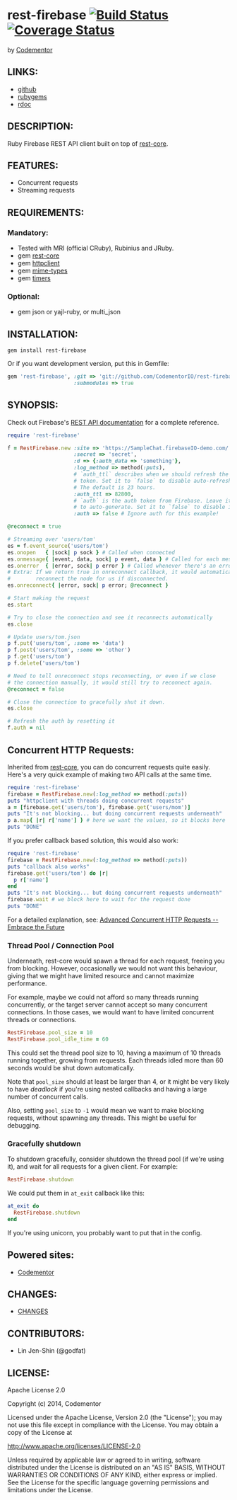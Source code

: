 # rest-firebase [![Build Status](https://secure.travis-ci.org/CodementorIO/rest-firebase.png?branch=master)](http://travis-ci.org/CodementorIO/rest-firebase) [![Coverage Status](https://coveralls.io/repos/CodementorIO/rest-firebase/badge.png)](https://coveralls.io/r/CodementorIO/rest-firebase)

by [Codementor][]

[Codementor]: https://www.codementor.io/

## LINKS:

* [github](https://github.com/CodementorIO/rest-firebase)
* [rubygems](https://rubygems.org/gems/rest-firebase)
* [rdoc](http://rdoc.info/projects/CodementorIO/rest-firebase)

## DESCRIPTION:

Ruby Firebase REST API client built on top of [rest-core][].

[rest-core]: https://github.com/godfat/rest-core

## FEATURES:

* Concurrent requests
* Streaming requests

## REQUIREMENTS:

### Mandatory:

* Tested with MRI (official CRuby), Rubinius and JRuby.
* gem [rest-core][]
* gem [httpclient][]
* gem [mime-types][]
* gem [timers][]

[httpclient]: https://github.com/nahi/httpclient
[mime-types]: https://github.com/halostatue/mime-types
[timers]: https://github.com/celluloid/timers

### Optional:

* gem json or yajl-ruby, or multi_json

## INSTALLATION:

``` shell
gem install rest-firebase
```

Or if you want development version, put this in Gemfile:

``` ruby
gem 'rest-firebase', :git => 'git://github.com/CodementorIO/rest-firebase.git',
                     :submodules => true
```

## SYNOPSIS:

Check out Firebase's
[REST API documentation](https://www.firebase.com/docs/rest-api.html)
for a complete reference.

``` ruby
require 'rest-firebase'

f = RestFirebase.new :site => 'https://SampleChat.firebaseIO-demo.com/',
                     :secret => 'secret',
                     :d => {:auth_data => 'something'},
                     :log_method => method(:puts),
                     # `auth_ttl` describes when we should refresh the auth
                     # token. Set it to `false` to disable auto-refreshing.
                     # The default is 23 hours.
                     :auth_ttl => 82800,
                     # `auth` is the auth token from Firebase. Leave it alone
                     # to auto-generate. Set it to `false` to disable it.
                     :auth => false # Ignore auth for this example!

@reconnect = true

# Streaming over 'users/tom'
es = f.event_source('users/tom')
es.onopen   { |sock| p sock } # Called when connected
es.onmessage{ |event, data, sock| p event, data } # Called for each message
es.onerror  { |error, sock| p error } # Called whenever there's an error
# Extra: If we return true in onreconnect callback, it would automatically
#        reconnect the node for us if disconnected.
es.onreconnect{ |error, sock| p error; @reconnect }

# Start making the request
es.start

# Try to close the connection and see it reconnects automatically
es.close

# Update users/tom.json
p f.put('users/tom', :some => 'data')
p f.post('users/tom', :some => 'other')
p f.get('users/tom')
p f.delete('users/tom')

# Need to tell onreconnect stops reconnecting, or even if we close
# the connection manually, it would still try to reconnect again.
@reconnect = false

# Close the connection to gracefully shut it down.
es.close

# Refresh the auth by resetting it
f.auth = nil
```

## Concurrent HTTP Requests:

Inherited from [rest-core][], you can do concurrent requests quite easily.
Here's a very quick example of making two API calls at the same time.

``` ruby
require 'rest-firebase'
firebase = RestFirebase.new(:log_method => method(:puts))
puts "httpclient with threads doing concurrent requests"
a = [firebase.get('users/tom'), firebase.get('users/mom')]
puts "It's not blocking... but doing concurrent requests underneath"
p a.map{ |r| r['name'] } # here we want the values, so it blocks here
puts "DONE"
```

If you prefer callback based solution, this would also work:

``` ruby
require 'rest-firebase'
firebase = RestFirebase.new(:log_method => method(:puts))
puts "callback also works"
firebase.get('users/tom') do |r|
  p r['name']
end
puts "It's not blocking... but doing concurrent requests underneath"
firebase.wait # we block here to wait for the request done
puts "DONE"
```

For a detailed explanation, see:
[Advanced Concurrent HTTP Requests -- Embrace the Future][future]

[future]: https://github.com/godfat/rest-core#advanced-concurrent-http-requests----embrace-the-future

### Thread Pool / Connection Pool

Underneath, rest-core would spawn a thread for each request, freeing you
from blocking. However, occasionally we would not want this behaviour,
giving that we might have limited resource and cannot maximize performance.

For example, maybe we could not afford so many threads running concurrently,
or the target server cannot accept so many concurrent connections. In those
cases, we would want to have limited concurrent threads or connections.

``` ruby
RestFirebase.pool_size = 10
RestFirebase.pool_idle_time = 60
```

This could set the thread pool size to 10, having a maximum of 10 threads
running together, growing from requests. Each threads idled more than 60
seconds would be shut down automatically.

Note that `pool_size` should at least be larger than 4, or it might be
very likely to have _deadlock_ if you're using nested callbacks and having
a large number of concurrent calls.

Also, setting `pool_size` to `-1` would mean we want to make blocking
requests, without spawning any threads. This might be useful for debugging.

### Gracefully shutdown

To shutdown gracefully, consider shutdown the thread pool (if we're using it),
and wait for all requests for a given client. For example:

``` ruby
RestFirebase.shutdown
```

We could put them in `at_exit` callback like this:

``` ruby
at_exit do
  RestFirebase.shutdown
end
```

If you're using unicorn, you probably want to put that in the config.

## Powered sites:

* [Codementor][]

## CHANGES:

* [CHANGES](CHANGES.md)

## CONTRIBUTORS:

* Lin Jen-Shin (@godfat)

## LICENSE:

Apache License 2.0

Copyright (c) 2014, Codementor

Licensed under the Apache License, Version 2.0 (the "License");
you may not use this file except in compliance with the License.
You may obtain a copy of the License at

   <http://www.apache.org/licenses/LICENSE-2.0>

Unless required by applicable law or agreed to in writing, software
distributed under the License is distributed on an "AS IS" BASIS,
WITHOUT WARRANTIES OR CONDITIONS OF ANY KIND, either express or implied.
See the License for the specific language governing permissions and
limitations under the License.
